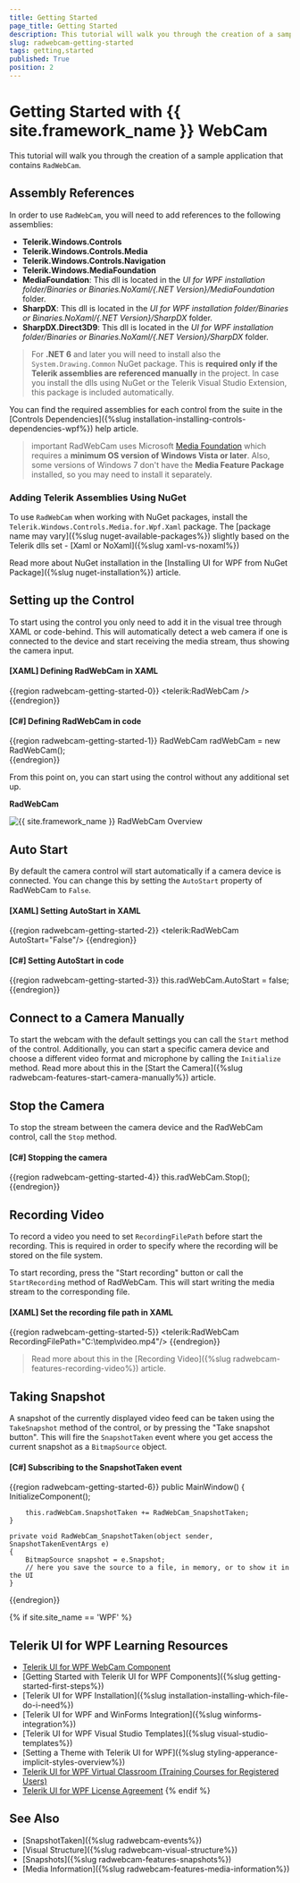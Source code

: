 ```yaml
---
title: Getting Started
page_title: Getting Started
description: This tutorial will walk you through the creation of a sample application that contains RadWebCam.
slug: radwebcam-getting-started
tags: getting,started
published: True
position: 2
---
```


# Getting Started with {{ site.framework_name }} WebCam

This tutorial will walk you through the creation of a sample application that contains `RadWebCam`.

## Assembly References

In order to use `RadWebCam`, you will need to add references to the following assemblies:
* __Telerik.Windows.Controls__
* __Telerik.Windows.Controls.Media__
* __Telerik.Windows.Controls.Navigation__
* __Telerik.Windows.MediaFoundation__
* __MediaFoundation__: This dll is located in the *UI for WPF installation folder/Binaries or Binaries.NoXaml/{.NET Version}/MediaFoundation* folder.
* __SharpDX__: This dll is located in the *UI for WPF installation folder/Binaries or Binaries.NoXaml/{.NET Version}/SharpDX* folder.
* __SharpDX.Direct3D9__: This dll is located in the *UI for WPF installation folder/Binaries or Binaries.NoXaml/{.NET Version}/SharpDX* folder.

>For __.NET 6__ and later you will need to install also the `System.Drawing.Common` NuGet package. This is __required only if the Telerik assemblies are referenced manually__ in the project. In case you install the dlls using NuGet or the Telerik Visual Studio Extension, this package is included automatically.

You can find the required assemblies for each control from the suite in the [Controls Dependencies]({%slug installation-installing-controls-dependencies-wpf%}) help article.

>important RadWebCam uses Microsoft [Media Foundation](https://docs.microsoft.com/en-us/windows/win32/medfound/about-the-media-foundation-sdk) which requires a __minimum OS version of Windows Vista or later__. Also, some versions of Windows 7 don't have the __Media Feature Package__ installed, so you may need to install it separately.

### Adding Telerik Assemblies Using NuGet

To use `RadWebCam` when working with NuGet packages, install the `Telerik.Windows.Controls.Media.for.Wpf.Xaml` package. The [package name may vary]({%slug nuget-available-packages%}) slightly based on the Telerik dlls set - [Xaml or NoXaml]({%slug xaml-vs-noxaml%})

Read more about NuGet installation in the [Installing UI for WPF from NuGet Package]({%slug nuget-installation%}) article.

## Setting up the Control

To start using the control you only need to add it in the visual tree through XAML or code-behind. This will automatically detect a web camera if one is connected to the device and start receiving the media stream, thus showing the camera input.

#### __[XAML] Defining RadWebCam in XAML__
{{region radwebcam-getting-started-0}}
	<telerik:RadWebCam />
{{endregion}}

#### __[C#] Defining RadWebCam in code__
{{region radwebcam-getting-started-1}}
	RadWebCam radWebCam = new RadWebCam();	
{{endregion}}

From this point on, you can start using the control without any additional set up.

__RadWebCam__

![{{ site.framework_name }} RadWebCam Overview](images/radwebcam-getting-started-0.png)

## Auto Start

By default the camera control will start automatically if a camera device is connected. You can change this by setting the `AutoStart` property of RadWebCam to `False`.

#### __[XAML] Setting AutoStart in XAML__
{{region radwebcam-getting-started-2}}
	 <telerik:RadWebCam AutoStart="False"/>
{{endregion}}

#### __[C#] Setting AutoStart in code__
{{region radwebcam-getting-started-3}}
	this.radWebCam.AutoStart = false;
{{endregion}}

## Connect to a Camera Manually

To start the webcam with the default settings you can call the `Start` method of the control. Additionally, you can start a specific camera device and choose a different video format and microphone by calling the `Initialize` method. Read more about this in the [Start the Camera]({%slug radwebcam-features-start-camera-manually%}) article.

## Stop the Camera

To stop the stream between the camera device and the RadWebCam control, call the `Stop` method.

#### __[C#] Stopping the camera__
{{region radwebcam-getting-started-4}}
	this.radWebCam.Stop();
{{endregion}}

## Recording Video

To record a video you need to set `RecordingFilePath` before start the recording. This is required in order to specify where the recording will be stored on the file system.

To start recording, press the "Start recording" button or call the `StartRecording` method of RadWebCam. This will start writing the media stream to the corresponding file.

#### __[XAML] Set the recording file path in XAML__
{{region radwebcam-getting-started-5}}
	<telerik:RadWebCam RecordingFilePath="C:\\temp\\video.mp4"/>
{{endregion}}

> Read more about this in the [Recording Video]({%slug radwebcam-features-recording-video%}) article.

## Taking Snapshot

A snapshot of the currently displayed video feed can be taken using the `TakeSnapshot` method of the control, or by pressing the "Take snapshot button". This will fire the `SnapshotTaken` event where you get access the current snapshot as a `BitmapSource` object.

#### __[C#] Subscribing to the SnapshotTaken event__
{{region radwebcam-getting-started-6}}
	public MainWindow()
	{
		InitializeComponent();
		
		this.radWebCam.SnapshotTaken += RadWebCam_SnapshotTaken;
	}

	private void RadWebCam_SnapshotTaken(object sender, SnapshotTakenEventArgs e)
	{
		BitmapSource snapshot = e.Snapshot;
		// here you save the source to a file, in memory, or to show it in the UI
	}
{{endregion}}

{% if site.site_name == 'WPF' %}
## Telerik UI for WPF Learning Resources

* [Telerik UI for WPF WebCam Component](https://www.telerik.com/products/wpf/webcam.aspx)
* [Getting Started with Telerik UI for WPF Components]({%slug getting-started-first-steps%})
* [Telerik UI for WPF Installation]({%slug installation-installing-which-file-do-i-need%})
* [Telerik UI for WPF and WinForms Integration]({%slug winforms-integration%})
* [Telerik UI for WPF Visual Studio Templates]({%slug visual-studio-templates%})
* [Setting a Theme with Telerik UI for WPF]({%slug styling-apperance-implicit-styles-overview%})
* [Telerik UI for WPF Virtual Classroom (Training Courses for Registered Users)](https://learn.telerik.com/learn/course/external/view/elearning/16/telerik-ui-for-wpf) 
* [Telerik UI for WPF License Agreement](https://www.telerik.com/purchase/license-agreement/wpf-dlw-s)
{% endif %}

## See Also  
* [SnapshotTaken]({%slug radwebcam-events%})
* [Visual Structure]({%slug radwebcam-visual-structure%})
* [Snapshots]({%slug radwebcam-features-snapshots%})
* [Media Information]({%slug radwebcam-features-media-information%})
